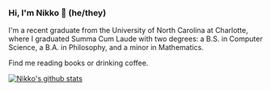 ### Hi, I'm Nikko 👋 (he/they)
I'm a recent graduate from the University of North Carolina at Charlotte, where I graduated Summa Cum Laude with two degrees: a B.S. in Computer Science, a B.A. in Philosophy, and a minor in Mathematics.

Find me reading books or drinking coffee.

[![Nikko's github stats](https://github-readme-stats.vercel.app/api?username=nosaka0&count_private=true&show_icons=true&theme=nord)](https://github.com/nosaka0/github-readme-stats)

<!--
**nosaka0/nosaka0** is a ✨ _special_ ✨ repository because its `README.md` (this file) appears on your GitHub profile.

Here are some ideas to get you started:

- 🔭 I’m currently working on ...
- 🌱 I’m currently learning ...
- 👯 I’m looking to collaborate on ...
- 🤔 I’m looking for help with ...
- 💬 Ask me about ...
- 📫 How to reach me: ...
- 😄 Pronouns: ...
- ⚡ Fun fact: ...
-->
